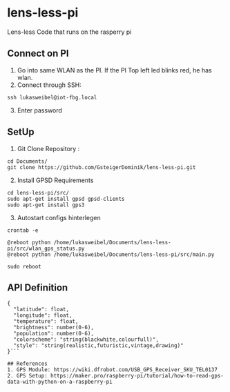 # lens-less-pi
Lens-less Code that runs on the rasperry pi

## Connect on PI
1. Go into same WLAN as the PI. If the PI Top left led blinks red, he has wlan.
2. Connect through SSH:
```
ssh lukasweibel@iot-fbg.local 
```
3. Enter password

## SetUp
1. Git Clone Repository :
```
cd Documents/
git clone https://github.com/GsteigerDominik/lens-less-pi.git
```
2. Install GPSD Requirements
```
cd lens-less-pi/src/
sudo apt-get install gpsd gpsd-clients
sudo apt-get install gps3
```

3. Autostart configs hinterlegen
```
crontab -e

@reboot python /home/lukasweibel/Documents/lens-less-pi/src/wlan_gps_status.py
@reboot python /home/lukasweibel/Documents/lens-less-pi/src/main.py

sudo reboot
```

## API Definition
```
{
  "latitude": float,
  "longitude": float,
  "temperature": float,
  "brightness": number(0-6),
  "population": number(0-6),
  "colorscheme": "string(blackwhite,colourfull)",
  "style": "string(realistic,futuristic,vintage,drawing)"
}```

## References
1. GPS Module: https://wiki.dfrobot.com/USB_GPS_Receiver_SKU_TEL0137
2. GPS Setup: https://maker.pro/raspberry-pi/tutorial/how-to-read-gps-data-with-python-on-a-raspberry-pi